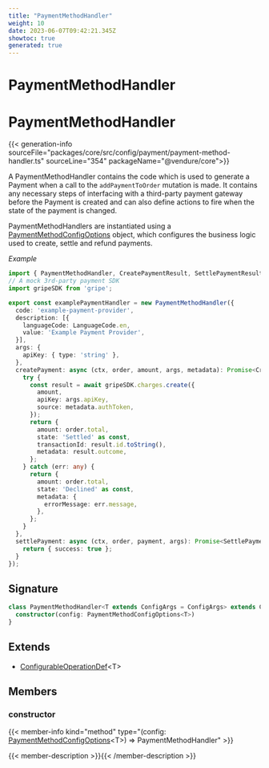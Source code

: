 ```yaml
---
title: "PaymentMethodHandler"
weight: 10
date: 2023-06-07T09:42:21.345Z
showtoc: true
generated: true
---
```

<!-- This file was generated from the Vendure source. Do not modify. Instead, re-run the "docs:build" script -->

# PaymentMethodHandler
<div class="symbol">


# PaymentMethodHandler

{{< generation-info sourceFile="packages/core/src/config/payment/payment-method-handler.ts" sourceLine="354" packageName="@vendure/core">}}

A PaymentMethodHandler contains the code which is used to generate a Payment when a call to the
`addPaymentToOrder` mutation is made. It contains any necessary steps of interfacing with a
third-party payment gateway before the Payment is created and can also define actions to fire
when the state of the payment is changed.

PaymentMethodHandlers are instantiated using a <a href='/typescript-api/payment/payment-method-config-options#paymentmethodconfigoptions'>PaymentMethodConfigOptions</a> object, which
configures the business logic used to create, settle and refund payments.

*Example*

```ts
import { PaymentMethodHandler, CreatePaymentResult, SettlePaymentResult, LanguageCode } from '@vendure/core';
// A mock 3rd-party payment SDK
import gripeSDK from 'gripe';

export const examplePaymentHandler = new PaymentMethodHandler({
  code: 'example-payment-provider',
  description: [{
    languageCode: LanguageCode.en,
    value: 'Example Payment Provider',
  }],
  args: {
    apiKey: { type: 'string' },
  },
  createPayment: async (ctx, order, amount, args, metadata): Promise<CreatePaymentResult> => {
    try {
      const result = await gripeSDK.charges.create({
        amount,
        apiKey: args.apiKey,
        source: metadata.authToken,
      });
      return {
        amount: order.total,
        state: 'Settled' as const,
        transactionId: result.id.toString(),
        metadata: result.outcome,
      };
    } catch (err: any) {
      return {
        amount: order.total,
        state: 'Declined' as const,
        metadata: {
          errorMessage: err.message,
        },
      };
    }
  },
  settlePayment: async (ctx, order, payment, args): Promise<SettlePaymentResult> => {
    return { success: true };
  }
});
```

## Signature

```TypeScript
class PaymentMethodHandler<T extends ConfigArgs = ConfigArgs> extends ConfigurableOperationDef<T> {
  constructor(config: PaymentMethodConfigOptions<T>)
}
```
## Extends

 * <a href='/typescript-api/configurable-operation-def/#configurableoperationdef'>ConfigurableOperationDef</a>&#60;T&#62;


## Members

### constructor

{{< member-info kind="method" type="(config: <a href='/typescript-api/payment/payment-method-config-options#paymentmethodconfigoptions'>PaymentMethodConfigOptions</a>&#60;T&#62;) => PaymentMethodHandler"  >}}

{{< member-description >}}{{< /member-description >}}


</div>
